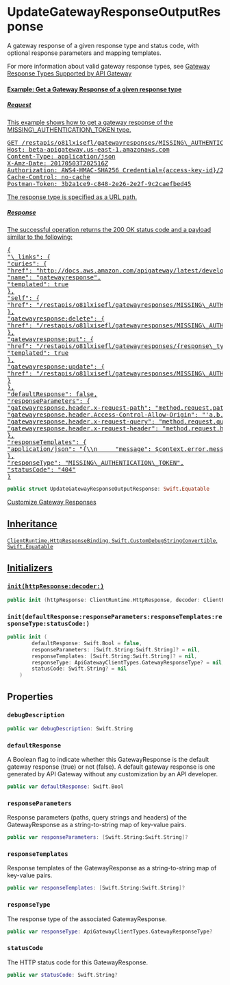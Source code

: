 # UpdateGatewayResponseOutputResponse

A gateway response of a given response type and status code, with optional response parameters and mapping templates.

<div class="remarks">
For more information about valid gateway response types, see <a href="https:​//docs.aws.amazon.com/apigateway/latest/developerguide/supported-gateway-response-types.html">Gateway Response Types Supported by API Gateway
<div class="example">
<h4>Example:​ Get a Gateway Response of a given response type</h4>
<h5>Request</h5>
This example shows how to get a gateway response of the MISSING\_AUTHENTICATION\_TOKEN type.
<pre>GET /restapis/o81lxisefl/gatewayresponses/MISSING\_AUTHENTICATION\_TOKEN HTTP/1.1
Host:​ beta-apigateway.us-east-1.amazonaws.com
Content-Type:​ application/json
X-Amz-Date:​ 20170503T202516Z
Authorization:​ AWS4-HMAC-SHA256 Credential={access-key-id}/20170503/us-east-1/apigateway/aws4\_request, SignedHeaders=content-type;host;x-amz-date, Signature=1b52460e3159c1a26cff29093855d50ea141c1c5b937528fecaf60f51129697a
Cache-Control:​ no-cache
Postman-Token:​ 3b2a1ce9-c848-2e26-2e2f-9c2caefbed45
</pre>
The response type is specified as a URL path.
<h5>Response</h5>
The successful operation returns the 200 OK status code and a payload similar to the following:​
<pre>{
"\_links":​ {
"curies":​ {
"href":​ "http:​//docs.aws.amazon.com/apigateway/latest/developerguide/restapi-gatewayresponse-{rel}.html",
"name":​ "gatewayresponse",
"templated":​ true
},
"self":​ {
"href":​ "/restapis/o81lxisefl/gatewayresponses/MISSING\_AUTHENTICATION\_TOKEN"
},
"gatewayresponse:​delete":​ {
"href":​ "/restapis/o81lxisefl/gatewayresponses/MISSING\_AUTHENTICATION\_TOKEN"
},
"gatewayresponse:​put":​ {
"href":​ "/restapis/o81lxisefl/gatewayresponses/{response\_type}",
"templated":​ true
},
"gatewayresponse:​update":​ {
"href":​ "/restapis/o81lxisefl/gatewayresponses/MISSING\_AUTHENTICATION\_TOKEN"
}
},
"defaultResponse":​ false,
"responseParameters":​ {
"gatewayresponse.header.x-request-path":​ "method.request.path.petId",
"gatewayresponse.header.Access-Control-Allow-Origin":​ "'a.b.c'",
"gatewayresponse.header.x-request-query":​ "method.request.querystring.q",
"gatewayresponse.header.x-request-header":​ "method.request.header.Accept"
},
"responseTemplates":​ {
"application/json":​ "{\\n     "message":​ $context.error.messageString,\\n     "type":​  "$context.error.responseType",\\n     "stage":​  "$context.stage",\\n     "resourcePath":​  "$context.resourcePath",\\n     "stageVariables.a":​  "$stageVariables.a",\\n     "statusCode":​ "'404'"\\n}"
},
"responseType":​ "MISSING\_AUTHENTICATION\_TOKEN",
"statusCode":​ "404"
}</pre>

``` swift
public struct UpdateGatewayResponseOutputResponse: Swift.Equatable 
```

  </div>
        </div>
        <div class="seeAlso">
          <a href="https://docs.aws.amazon.com/apigateway/latest/developerguide/customize-gateway-responses.html">Customize Gateway Responses
        </div>

## Inheritance

`ClientRuntime.HttpResponseBinding`, `Swift.CustomDebugStringConvertible`, `Swift.Equatable`

## Initializers

### `init(httpResponse:decoder:)`

``` swift
public init (httpResponse: ClientRuntime.HttpResponse, decoder: ClientRuntime.ResponseDecoder? = nil) throws 
```

### `init(defaultResponse:responseParameters:responseTemplates:responseType:statusCode:)`

``` swift
public init (
        defaultResponse: Swift.Bool = false,
        responseParameters: [Swift.String:Swift.String]? = nil,
        responseTemplates: [Swift.String:Swift.String]? = nil,
        responseType: ApiGatewayClientTypes.GatewayResponseType? = nil,
        statusCode: Swift.String? = nil
    )
```

## Properties

### `debugDescription`

``` swift
public var debugDescription: Swift.String 
```

### `defaultResponse`

A Boolean flag to indicate whether this GatewayResponse is the default gateway response (true) or not (false). A default gateway response is one generated by API Gateway without any customization by an API developer.

``` swift
public var defaultResponse: Swift.Bool
```

### `responseParameters`

Response parameters (paths, query strings and headers) of the GatewayResponse as a string-to-string map of key-value  pairs.

``` swift
public var responseParameters: [Swift.String:Swift.String]?
```

### `responseTemplates`

Response templates of the GatewayResponse as a string-to-string map of key-value pairs.

``` swift
public var responseTemplates: [Swift.String:Swift.String]?
```

### `responseType`

The response type of the associated GatewayResponse.

``` swift
public var responseType: ApiGatewayClientTypes.GatewayResponseType?
```

### `statusCode`

The HTTP status code for this GatewayResponse.

``` swift
public var statusCode: Swift.String?
```
